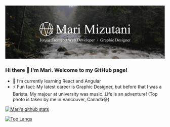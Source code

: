 ![top image](githubtop.png)

### Hi there 👋 I'm Mari. Welcome to my GitHub page!

- 🌱 I’m currently learning React and Angular
- ⚡ Fun fact: My latest career is Graphic Designer, but before that I was a Barista. My majour at university was music. Life is an adventure! (Top photo is taken by me in Vancouver, Canada😄)

[![Mari's github stats](https://github-readme-stats.vercel.app/api?username=mari-mizutani&count_private=true&show_icons=true&theme=radical&hide_rank=false)](https://github.com/anuraghazra/github-readme-stats)

[![Top Langs](https://github-readme-stats.vercel.app/api/top-langs/?username=mari-mizutani)](https://github.com/anuraghazra/github-readme-stats)

